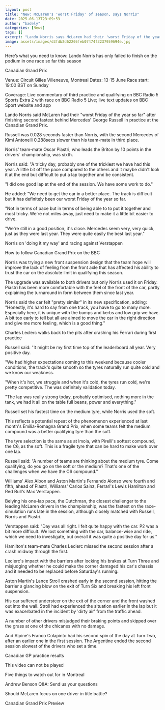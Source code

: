 ```yaml
---
layout: post
title: "New: McLaren's 'worst Friday' of season, says Norris"
date: 2025-06-13T23:09:53
author: "badely"
categories: [News]
tags: []
excerpt: "Lando Norris says McLaren had their 'worst Friday of the year so far' after finishing behind George Russell in Canadian Grand Prix practice."
image: assets/images/d3fdb2d62205feb07474f3237959694e.jpg
---
```


Here’s what you need to know: Lando Norris has only failed to finish on the podium in one race so far this season

Canadian Grand Prix

Venue: Circuit Gilles Villeneuve, Montreal Dates: 13-15 June Race start: 19:00 BST on Sunday

Coverage: Live commentary of third practice and qualifying on BBC Radio 5 Sports Extra 2 with race on BBC Radio 5 Live; live text updates on BBC Sport website and app

Lando Norris said McLaren had their "worst Friday of the year so far" after finishing second fastest behind Mercedes' George Russell in practice at the Canadian Grand Prix.

Russell was 0.028 seconds faster than Norris, with the second Mercedes of Kimi Antonelli 0.288secs slower than his team-mate in third place.

Norris' team-mate Oscar Piastri, who leads the Briton by 10 points in the drivers' championship, was sixth.

Norris said: "A tricky day, probably one of the trickiest we have had this year. A little bit off the pace compared to the others and it maybe didn't look it at the end but difficult to put a lap together and be consistent.

"I did one good lap at the end of the session. We have some work to do."

He added: "We need to get the car in a better place. The track is difficult but it has definitely been our worst Friday of the year so far.

"Not in terms of pace but in terms of being able to to put it together and most tricky. We're not miles away, just need to make it a little bit easier to drive.

"We're still in a good position, it's close. Mercedes seem very, very quick, just as they were last year. They were quite easily the best last year."

Norris on 'doing it my way' and racing against Verstappen

How to follow Canadian Grand Prix on the BBC

Norris was trying a new front suspension design that the team hope will improve the lack of feeling from the front axle that has affected his ability to trust the car on the absolute limit in qualifying this season.

The upgrade was available to both drivers but only Norris used it on Friday. Piastri has been more comfortable with the feel of the front of the car, partly explaining the turnaround in form between them since last year.

Norris said the car felt "pretty similar" in its new specification, adding: "Honestly, it's hard to say from one track, you have to go to many more. Especially here, it is unique with the bumps and kerbs and low grip we have. A bit too early to tell but all are aimed to move the car in the right direction and give me more feeling, which is a good thing."

Charles Leclerc walks back to the pits after crashing his Ferrari during first practice

Russell said: "It might be my first time top of the leaderboard all year. Very positive day.

"We had higher expectations coming to this weekend because cooler conditions, the track's quite smooth so the tyres naturally run quite cold and we know our weakness.

"When it's hot, we struggle and when it's cold, the tyres run cold, we're pretty competitive. The was definitely validation today.

"The lap was really strong today, probably optimised, nothing more in the tank, we had it all on the table full beans, power and everything."

Russell set his fastest time on the medium tyre, while Norris used the soft.

This reflects a potential repeat of the phenomenon experienced at last month's Emilia-Romagna Grand Prix, when some teams felt the medium compound was a better qualifying tyre than the soft.

The tyre selection is the same as at Imola, with Pirelli's softest compound, the C6, as the soft. This is a fragile tyre that can be hard to make work over one lap.

Russell said: "A number of teams are thinking about the medium tyre. Come qualifying, do you go on the soft or the medium? That's one of the challenges when we have the C6 compound."

Williams' Alex Albon and Aston Martin's Fernando Alonso were fourth and fifth, ahead of Piastri, Williams' Carlos Sainz, Ferrari's Lewis Hamilton and Red Bull's Max Verstappen.

Belying his one-lap pace, the Dutchman, the closest challenger to the leading McLaren drivers in the championship, was the fastest on the race-simulation runs late in the session, although closely matched with Russell, Norris and Piastri.

Verstappen said: "Day was all right. I felt quite happy with the car. P2 was a bit more difficult. We lost something with the car, balance-wise and ride, which we need to investigate, but overall it was quite a positive day for us."

Hamilton's team-mate Charles Leclerc missed the second session after a crash midway through the first.

Leclerc's impact with the barriers after locking his brakes at Turn Three and misjudging whether he could make the corner damaged his car's chassis and it needed to be replaced before Saturday's running.

Aston Martin's Lance Stroll crashed early in the second session, hitting the barrier a glancing blow on the exit of Turn Six and breaking his left front suspension.

His car suffered understeer on the exit of the corner and the front washed out into the wall. Stroll had experienced the situation earlier in the lap but it was exacerbated in the incident by 'dirty air' from the traffic ahead.

A number of other drivers misjudged their braking points and skipped over the grass at one of the chicanes with no damage.

And Alpine's Franco Colapinto had his second spin of the day at Turn Two, after an earlier one in the first session. The Argentine ended the second session slowest of the drivers who set a time.

Canadian GP practice results

This video can not be played

Five things to watch out for in Montreal

Andrew Benson Q&A: Send us your questions

Should McLaren focus on one driver in title battle?

Canadian Grand Prix Preview

